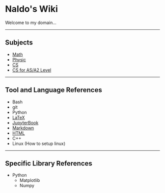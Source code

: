 # Naldo's Wiki

Welcome to my domain...

---

## Subjects

- [Math](./math/math.ipynb)
- [Physic](./physic/physic.md)
- [CS](./cs/cs.md)
- [CS for AS/A2 Level](./as-a2-cs/cs.md)

---

## Tool and Language References

- Bash
- git
- Python
- [LaTeX]
- [JupyterBook]
- [Markdown]
- [HTML]
- C++
- Linux (How to setup linux)

---

## Specific Library References

- Python
  - Matplotlib
  - Numpy

[LaTeX]: ./misc/latex.md
[JupyterBook]: ./misc/jupyter-book.md
[Markdown]: ./misc/markdown.md
[HTML]: ./misc/html.md